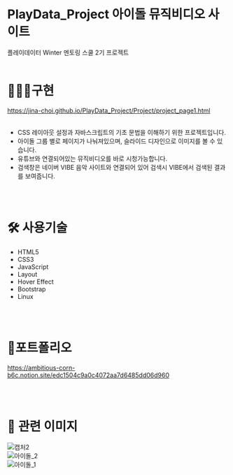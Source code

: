 # PlayData_Project 아이돌 뮤직비디오 사이트
플레이데이터 Winter 멘토링 스쿨 2기 프로젝트 
<br/>
<br/>

# 👩🏻‍💻구현
https://jina-choi.github.io/PlayData_Project/Project/project_page1.html
<br/>
<br/>

- CSS 레이아웃 설정과 자바스크립트의 기초 문법을 이해하기 위한 프로젝트입니다.
- 아이돌 그룹 별로 페이지가 나눠져있으며, 슬라이드 디자인으로 이미지를 볼 수 있습니다.
- 유튜브와 연결되어있는 뮤직비디오를 바로 시청가능합니다.
- 검색창은 네이버 VIBE 음악 사이트와 연결되어 있어 검색시 VIBE에서 검색된 결과를 보여줍니다.

<br/>
<br/>

# 🛠 사용기술
- HTML5
- CSS3
- JavaScript
- Layout
- Hover Effect
- Bootstrap
- Linux

<br/>
<br/>

# 📖포트폴리오
https://ambitious-corn-b6c.notion.site/edc1504c9a0c4072aa7d6485dd06d960

<br/>
<br/>

# 🙂 관련 이미지

![캡처2](https://user-images.githubusercontent.com/54574730/195107338-1943eda7-8da6-425c-a0df-bc71244565ab.PNG)
<br/>
![아이돌_2](https://user-images.githubusercontent.com/54574730/195108671-3f829228-aa29-48da-a235-6f10d4b2e20f.PNG)
<br/>
![아이돌_1](https://user-images.githubusercontent.com/54574730/195108680-dfcef0e7-ff62-4109-87e3-171b25057112.PNG)
